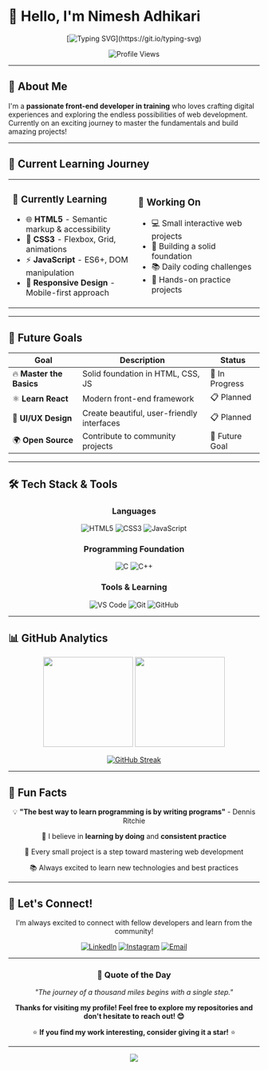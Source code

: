 # 👋 Hello, I'm Nimesh Adhikari

<div align="center">
  
  [![Typing SVG](https://readme-typing-svg.herokuapp.com?font=Fira+Code&size=22&duration=3000&pause=1000&color=36BCF7&center=true&vCenter=true&width=600&lines=Front-End+Developer+in+Training;Passionate+about+Web+Development;Building+Projects+%26+Learning+Daily;Welcome+to+my+GitHub+Profile!)](https://git.io/typing-svg)
  
  ![Profile Views](https://komarev.com/ghpvc/?username=n1meshh&label=Profile%20views&color=36BCF7&style=for-the-badge)
  
</div>

---

## 🚀 About Me

I'm a **passionate front-end developer in training** who loves crafting digital experiences and exploring the endless possibilities of web development. Currently on an exciting journey to master the fundamentals and build amazing projects!



---

## 🎯 Current Learning Journey

<table>
<tr>
<td width="50%">

### 🌱 Currently Learning
- 🌐 **HTML5** - Semantic markup & accessibility
- 🎨 **CSS3** - Flexbox, Grid, animations
- ⚡ **JavaScript** - ES6+, DOM manipulation
- 📱 **Responsive Design** - Mobile-first approach

</td>
<td width="50%">

### 🔭 Working On
- 💻 Small interactive web projects
- 🎯 Building a solid foundation
- 📚 Daily coding challenges
- 🔧 Hands-on practice projects

</td>
</tr>
</table>

---

## 🎯 Future Goals

<div align="center">

| Goal | Description | Status |
|------|-------------|--------|
| 🔥 **Master the Basics** | Solid foundation in HTML, CSS, JS | 🚀 In Progress |
| ⚛️ **Learn React** | Modern front-end framework | 📋 Planned |
| 🎨 **UI/UX Design** | Create beautiful, user-friendly interfaces | 📋 Planned |
| 🌍 **Open Source** | Contribute to community projects | 🎯 Future Goal |

</div>

---

## 🛠️ Tech Stack & Tools

<div align="center">

### Languages
![HTML5](https://img.shields.io/badge/HTML5-E34F26?style=for-the-badge&logo=html5&logoColor=white)
![CSS3](https://img.shields.io/badge/CSS3-1572B6?style=for-the-badge&logo=css3&logoColor=white)
![JavaScript](https://img.shields.io/badge/JavaScript-F7DF1E?style=for-the-badge&logo=javascript&logoColor=black)

### Programming Foundation
![C](https://img.shields.io/badge/C-00599C?style=for-the-badge&logo=c&logoColor=white)
![C++](https://img.shields.io/badge/C++-00599C?style=for-the-badge&logo=cplusplus&logoColor=white)

### Tools & Learning
![VS Code](https://img.shields.io/badge/VS_Code-007ACC?style=for-the-badge&logo=visual-studio-code&logoColor=white)
![Git](https://img.shields.io/badge/Git-F05032?style=for-the-badge&logo=git&logoColor=white)
![GitHub](https://img.shields.io/badge/GitHub-181717?style=for-the-badge&logo=github&logoColor=white)

</div>

---

## 📊 GitHub Analytics

<div align="center">
  
  <img height="180em" src="https://github-readme-stats.vercel.app/api?username=n1meshh&show_icons=true&theme=tokyonight&include_all_commits=true&count_private=true"/>
  <img height="180em" src="https://github-readme-stats.vercel.app/api/top-langs/?username=n1meshh&layout=compact&langs_count=8&theme=tokyonight"/>
  
</div>

<div align="center">
  
  [![GitHub Streak](https://github-readme-streak-stats.herokuapp.com/?user=n1meshh&theme=tokyonight)](https://git.io/streak-stats)
  
</div>

---

## 🌟 Fun Facts

<div align="center">

💡 **"The best way to learn programming is by writing programs"** - Dennis Ritchie

🎯 I believe in **learning by doing** and **consistent practice**

🚀 Every small project is a step toward mastering web development

📚 Always excited to learn new technologies and best practices

</div>

---

## 🤝 Let's Connect!

<div align="center">

I'm always excited to connect with fellow developers and learn from the community!

[![LinkedIn](https://img.shields.io/badge/LinkedIn-0077B5?style=for-the-badge&logo=linkedin&logoColor=white)](https://linkedin.com/in/nimesh-adhikari-49b90b33a)
[![Instagram](https://img.shields.io/badge/Instagram-E4405F?style=for-the-badge&logo=instagram&logoColor=white)](https://instagram.com/n1meshhh)
[![Email](https://img.shields.io/badge/Email-D14836?style=for-the-badge&logo=gmail&logoColor=white)](mailto:nimeshadhikari1216@gmail.com)

</div>

---

<div align="center">

### 💭 Quote of the Day
*"The journey of a thousand miles begins with a single step."*

**Thanks for visiting my profile! Feel free to explore my repositories and don't hesitate to reach out! 😊**

⭐ **If you find my work interesting, consider giving it a star!** ⭐

</div>

---

<div align="center">
  <img src="https://capsule-render.vercel.app/api?type=waving&color=gradient&height=100&section=footer&animation=twinkling"/>
</div>

